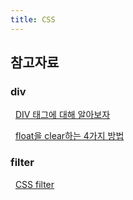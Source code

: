 ```yaml
---
title: CSS
---
```

## 참고자료

### div

&nbsp; [DIV 태그에 대해 알아보자]()

&nbsp; [float을 clear하는 4가지 방법]()

### filter

&nbsp; [CSS filter](https://css-tricks.com/almanac/properties/f/filter/)